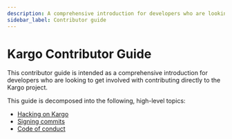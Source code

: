 ```yaml
---
description: A comprehensive introduction for developers who are looking to get involved with contributing directly to the Kargo project
sidebar_label: Contributor guide
---
```


# Kargo Contributor Guide

This contributor guide is intended as a comprehensive introduction for
developers who are looking to get involved with contributing directly to the
Kargo project.

This guide is decomposed into the following, high-level topics:

* [Hacking on Kargo](./10-hacking-on-kargo.md)
* [Signing commits](./20-signing-commits.md)
* [Code of conduct](./30-code-of-conduct.md)
